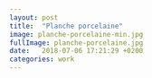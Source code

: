 ```yaml
---
layout: post
title:  "Planche porcelaine"
image: planche-porcelaine-min.jpg
fullImage: planche-porcelaine.jpg
date:   2018-07-06 17:21:29 +0200
categories: work
---
```

